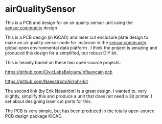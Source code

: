 # airQualitySensor
This is a PCB and design for an air quality sensor unit using the [sensor.community](https://maps.sensor.community/) design

This is a PCB design (in KiCAD) and laser cut enclosure plate design to make an air quality sensor node for inclusion in the [sensor.community](https://maps.sensor.community/) global open environmental data platform .
I think the project is amazing and produced this design for a simplified, but robust DIY kit.

This is heavily based on these two open-source projects:

https://github.com/CivicLabsBelgium/influencair-pcb

https://github.com/Naesstrom/Airrohr-kit

The second link (by Erik Näsström) is a great design. I wanted to, very slightly, simplify this and produce a unit that does not need a 3d printer. I set about designing laser cut parts for this.

The PCB is very simple, but has been produced in the totally open-source PCB design package KiCAD.

